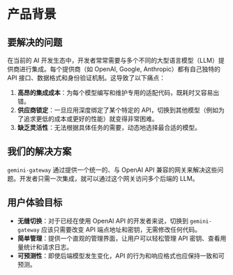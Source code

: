 # 产品背景

## 要解决的问题

在当前的 AI 开发生态中，开发者常常需要与多个不同的大型语言模型（LLM）提供商进行集成。每个提供商（如 OpenAI, Google, Anthropic）都有自己独特的 API 接口、数据格式和身份验证机制。这导致了以下痛点：

1.  **高昂的集成成本**：为每个模型编写和维护专用的适配代码，既耗时又容易出错。
2.  **供应商锁定**：一旦应用深度绑定了某个特定的 API，切换到其他模型（例如为了追求更低的成本或更好的性能）就变得非常困难。
3.  **缺乏灵活性**：无法根据具体任务的需要，动态地选择最合适的模型。

## 我们的解决方案

`gemini-gateway` 通过提供一个统一的、与 OpenAI API 兼容的网关来解决这些问题。开发者只需一次集成，就可以通过这个网关访问多个后端的 LLM。

## 用户体验目标

- **无缝切换**：对于已经在使用 OpenAI API 的开发者来说，切换到 `gemini-gateway` 应该只需要改变 API 端点地址和密钥，无需修改任何代码。
- **简单管理**：提供一个直观的管理界面，让用户可以轻松管理 API 密钥、查看用量统计和请求日志。
- **可预测性**：即使后端模型发生变化，API 的行为和响应格式也应保持一致和可预测。
